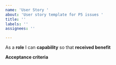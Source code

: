 ```yaml
---
name: 'User Story '
about: 'User story template for P5 issues '
title: ''
labels: ''
assignees: ''

---
```


As a **role** I can **capability** so that **received benefit** 

**Acceptance criteria**
